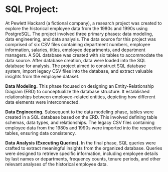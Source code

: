 # SQL Project:
At Pewlett Hackard (a fictional company), a research project was created to explore the historical employee data from the 1980s and 1990s using PostgreSQL. The project involved three primary phases: data modeling, data engineering, and data analysis. The data source for this project was comprised of six CSV files containing department numbers, employee information, salaries, titles, employee departments, and department managers. A SQL database was created with six tables to accommodate the data source. After database creation, data were loaded into the SQL database for analysis. The project aimed to construct SQL database system, import legacy CSV files into the database, and extract valuable insights from the employee dataset.

**Data Modeling.** This phase focused on designing an Entity-Relationship Diagram (ERD) to conceptualize the database structure. It established relationships between employee-related entities, depicting how different data elements were interconnected.

**Data Engineering.** Subsequent to the data modeling phase, tables were created in a SQL database based on the ERD. This involved defining table schemas, data types, and relationships. The legacy CSV files containing employee data from the 1980s and 1990s were imported into the respective tables, ensuring data consistency.

**Data Analysis (Executing Queries).** In the final phase, SQL queries were crafted to extract meaningful insights from the organized database. Queries were designed to retrieve specific information, including employee details by last names or departments, frequency counts, tenure periods, and other relevant analyses of the historical employee data.





